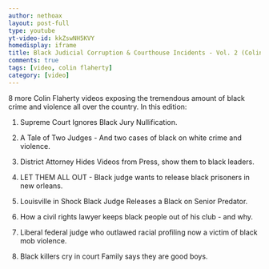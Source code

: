 ```yaml
---
author: nethoax
layout: post-full
type: youtube
yt-video-id: kkZswNH5KVY
homedisplay: iframe
title: Black Judicial Corruption & Courthouse Incidents - Vol. 2 (Colin Flaherty Compilation 89)
comments: true
tags: [video, colin flaherty]
category: [video]
---
```


 8 more Colin Flaherty videos exposing the tremendous amount of black crime and violence all over the country. In this edition:

1. Supreme Court Ignores Black Jury Nullification.

2. A Tale of Two Judges - And two cases of black on white crime and violence.

3. District Attorney Hides Videos from Press, show them to black leaders.

4. LET THEM ALL OUT - Black judge wants to release black prisoners in new orleans.

5. Louisville in Shock Black Judge Releases a Black on Senior Predator.

6. How a civil rights lawyer keeps black people out of his club - and why.

7. Liberal federal judge who outlawed racial profiling now a victim of black mob violence.

8. Black killers cry in court Family says they are good boys.
